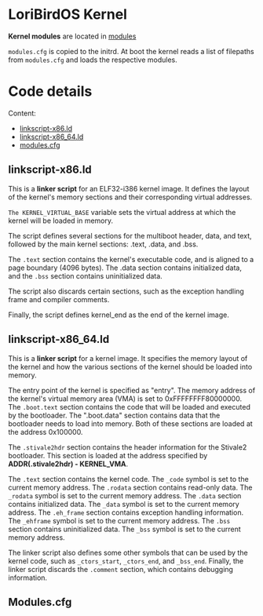 # LoriBirdOS Kernel #
**Kernel modules** are located in [modules](/modules)

`modules.cfg` is copied to the initrd. At boot the kernel reads a list of filepaths from `modules.cfg` and loads the respective modules.

# Code details
Content:
- [linkscript-x86.ld](#1) <br>
- [linkscript-x86_64.ld](#2) <br>
- [modules.cfg](#3) <br>

## <a name="1"> linkscript-x86.ld</a>

This is a **linker script** for an ELF32-i386 kernel image. It defines the layout of the kernel's memory sections and their corresponding virtual addresses. 

``The KERNEL_VIRTUAL_BASE`` variable sets the virtual address at which the kernel will be loaded in memory. 

The script defines several sections for the multiboot header, data, and text, followed by the main kernel sections: .text, .data, and .bss. 

The ``.text`` section contains the kernel's executable code, and is aligned to a page boundary (4096 bytes). The .data section contains initialized data, and the ``.bss`` section contains uninitialized data. 

The script also discards certain sections, such as the exception handling frame and compiler comments. 

Finally, the script defines kernel_end as the end of the kernel image.
## <a name="2"> linkscript-x86_64.ld</a>

This is a **linker script** for a kernel image. It specifies the memory layout of the kernel and how the various sections of the kernel should be loaded into memory.

The entry point of the kernel is specified as "entry". The memory address of the kernel's virtual memory area (VMA) is set to 0xFFFFFFFF80000000. The ``.boot.text`` section contains the code that will be loaded and executed by the bootloader. The ".boot.data" section contains data that the bootloader needs to load into memory. Both of these sections are loaded at the address 0x100000.

The ``.stivale2hdr`` section contains the header information for the Stivale2 bootloader. This section is loaded at the address specified by **ADDR(.stivale2hdr) - KERNEL_VMA**.

The ``.text`` section contains the kernel code. The ``_code`` symbol is set to the current memory address. The ``.rodata`` section contains read-only data. The ``_rodata`` symbol is set to the current memory address. The ``.data`` section contains initialized data. The ``_data`` symbol is set to the current memory address. The ``.eh_frame`` section contains exception handling information. The ``_ehframe`` symbol is set to the current memory address. The ``.bss`` section contains uninitialized data. The ``_bss`` symbol is set to the current memory address.

The linker script also defines some other symbols that can be used by the kernel code, such as ``_ctors_start``, ``_ctors_end``, and ``_bss_end``. Finally, the linker script discards the ``.comment`` section, which contains debugging information.

## <a name="3"> Modules.cfg</a>
